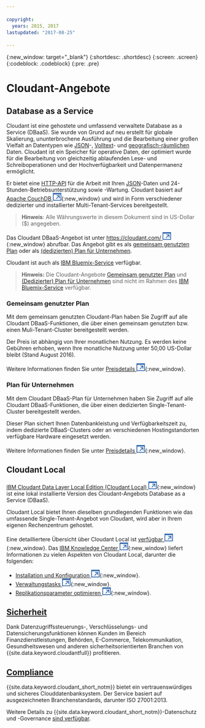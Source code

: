 ```yaml
---

copyright:
  years: 2015, 2017
lastupdated: "2017-08-25"

---
```


{:new_window: target="_blank"}
{:shortdesc: .shortdesc}
{:screen: .screen}
{:codeblock: .codeblock}
{:pre: .pre}

<!-- Acrolinx: 2017-03-16 -->

# Cloudant-Angebote

## Database as a Service

Cloudant ist eine gehostete und umfassend verwaltete Database as a Service (DBaaS).
Sie wurde von Grund auf neu erstellt für globale Skalierung, ununterbrochene Ausführung und die Bearbeitung einer großen Vielfalt an Datentypen wie [JSON](../basics/index.html#json)-,
[Volltext](../api/cloudant_query.html#creating-an-index)- und [geografisch-räumlichen](../api/cloudant-geo.html) Daten.
Cloudant ist ein Speicher für operative Daten, der optimiert wurde für die Bearbeitung von gleichzeitig ablaufenden Lese- und Schreiboperationen und der Hochverfügbarkeit und Datenpermanenz ermöglicht. 

Er bietet eine [HTTP-API](../basics/index.html#http-api) für die Arbeit mit Ihren [JSON](../basics/index.html#json)-Daten und 24-Stunden-Betriebsunterstützung sowie -Wartung.
Cloudant basiert auf [Apache CouchDB ![Symbol für externen Link](../images/launch-glyph.svg "Symbol für externen Link")](http://couchdb.apache.org/){:new_window}
und wird in Form verschiedener dedizierter und installierter Multi-Tenant-Services bereitgestellt. 

>   **Hinweis**: Alle Währungswerte in diesem Dokument sind in US-Dollar ($) angegeben. 

Das Cloudant DBaaS-Angebot ist unter [https://cloudant.com/ ![Symbol für externen Link](../images/launch-glyph.svg "Symbol für externen Link")](https://cloudant.com/){:new_window} abrufbar.
Das Angebot gibt es als [gemeinsam genutzten Plan](#shared-plan)
oder als [(dedizierten) Plan für Unternehmen](#enterprise-plan). 

Cloudant ist auch als [IBM Bluemix-Service](bluemix.html) verfügbar. 

>	**Hinweis:** Die Cloudant-Angebote [Gemeinsam genutzter Plan](#shared-plan) und [(Dedizierter) Plan für Unternehmen](#enterprise-plan) sind nicht im Rahmen des [IBM Bluemix-Service](bluemix.html) verfügbar. 

### Gemeinsam genutzter Plan

Mit dem gemeinsam genutzten Cloudant-Plan haben Sie Zugriff auf alle Cloudant DBaaS-Funktionen, die über einen gemeinsam genutzten bzw. einen Muli-Tenant-Cluster bereitgestellt werden. 

Der Preis ist abhängig von Ihrer monatlichen Nutzung.
Es werden keine Gebühren erhoben, wenn Ihre monatliche Nutzung unter 50,00 US-Dollar bleibt (Stand August 2016). 

Weitere Informationen finden Sie unter [Preisdetails ![Symbol für externen Link](../images/launch-glyph.svg "Symbol für externen Link")](https://cloudant.com/product/pricing/){:new_window}. 

### Plan für Unternehmen

Mit dem Cloudant DBaaS-Plan für Unternehmen haben Sie Zugriff auf alle Cloudant DBaaS-Funktionen, die über einen dedizierten Single-Tenant-Cluster bereitgestellt werden. 

Dieser Plan sichert Ihnen Datenbankleistung und Verfügbarkeitszeit zu, indem dedizierte DBaaS-Clusters oder an verschiedenen Hostingstandorten verfügbare Hardware eingesetzt werden. 

Weitere Informationen finden Sie unter [Preisdetails ![Symbol für externen Link](../images/launch-glyph.svg "Symbol für externen Link")](https://cloudant.com/product/pricing/){:new_window}. 

## Cloudant Local

[IBM Cloudant Data Layer Local Edition (Cloudant Local) ![Symbol für externen Link](../images/launch-glyph.svg "Symbol für externen Link")](https://www.ibm.com/support/knowledgecenter/SSTPQH_1.0.0/com.ibm.cloudant.local.doc/SSTPQH_1.0.0_welcome.html){:new_window}
ist eine lokal installierte Version des Cloudant-Angebots Database as a Service (DBaaS). 

Cloudant Local bietet Ihnen dieselben grundlegenden Funktionen wie das umfassende Single-Tenant-Angebot von Cloudant,
wird aber in Ihrem eigenen Rechenzentrum gehostet. 

Eine detailliertere Übersicht über Cloudant Local ist
[verfügbar ![Symbol für externen Link](../images/launch-glyph.svg "Symbol für externen Link")](http://www-01.ibm.com/support/knowledgecenter/SSTPQH_1.0.0/com.ibm.cloudant.local.install.doc/topics/clinstall_cloudant_local_overview.html?lang=en-us){:new_window}.
Das
[IBM Knowledge Center ![Symbol für externen Link](../images/launch-glyph.svg "Symbol für externen Link")](http://www-01.ibm.com/support/knowledgecenter/SSTPQH_1.0.0/com.ibm.cloudant.local.doc/SSTPQH_1.0.0_welcome.html?lang=en){:new_window}
liefert Informationen zu vielen Aspekten von Cloudant Local,
darunter die folgenden: 

-   [Installation und Konfiguration ![Symbol für externen Link](../images/launch-glyph.svg "Symbol für externen Link")](http://www.ibm.com/support/knowledgecenter/SSTPQH_1.0.0/com.ibm.cloudant.local.install.doc/topics/clinstall_extract_install_cloudant_local.html?lang=en){:new_window}. 
-   [Verwaltungstasks ![Symbol für externen Link](../images/launch-glyph.svg "Symbol für externen Link")](http://www-01.ibm.com/support/knowledgecenter/SSTPQH_1.0.0/com.ibm.cloudant.local.install.doc/topics/clinstall_maintenance_tasks_overview.html?lang=en){:new_window}. 
-   [Replikationsparameter optimieren ![Symbol für externen Link](../images/launch-glyph.svg "Symbol für externen Link")](http://www-01.ibm.com/support/knowledgecenter/SSTPQH_1.0.0/com.ibm.cloudant.local.install.doc/topics/clinstall_tuning_parameters_replication_cases.html?lang=en){:new_window}. 

## [Sicherheit](security.html)

Dank Datenzugriffssteuerungs-,
Verschlüsselungs- und
Datensicherungsfunktionen können Kunden im Bereich Finanzdienstleistungen,
Behörden, E-Commerce, Telekommunikation, Gesundheitswesen und anderen
sicherheitsorientierten Branchen von {{site.data.keyword.cloudantfull}} profitieren. 

## [Compliance](compliance.html)

{{site.data.keyword.cloudant_short_notm}} bietet ein vertrauenswürdiges und sicheres Clouddatenbanksystem.
Der Service basiert auf ausgezeichneten Branchenstandards,
darunter ISO 27001:2013. 

Weitere Details zu {{site.data.keyword.cloudant_short_notm}}-Datenschutz und -Governance [sind verfügbar](dataprivacygovernance.html). 
